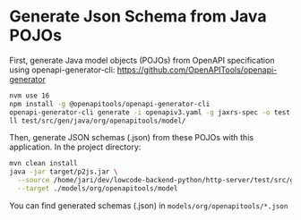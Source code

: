 # Generate Json Schema from Java POJOs
First, generate Java model objects (POJOs) from OpenAPI specification using openapi-generator-cli:
https://github.com/OpenAPITools/openapi-generator
```bash
nvm use 16
npm install -g @openapitools/openapi-generator-cli
openapi-generator-cli generate -i openapiv3.yaml -g jaxrs-spec -o test
ll test/src/gen/java/org/openapitools/model/
```
Then, generate JSON schemas (.json) from these POJOs with this application. In the project directory:

```bash
mvn clean install
java -jar target/p2js.jar \
  --source /home/jari/dev/lowcode-backend-python/http-server/test/src/gen/java/org/openapitools/model/ \
  --target ./models/org/openapitools/model
```
You can find generated schemas (.json) in `models/org/openapitools/*.json
`
